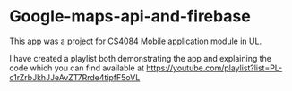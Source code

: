 # Google-maps-api-and-firebase

This app was a project for CS4084 Mobile application module in UL.

I have created a playlist both demonstrating the app and explaining the code which you can find available at https://youtube.com/playlist?list=PL-c1rZrbJkhJJeAvZT7Rrde4tipfF5oVL
